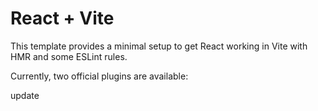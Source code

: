 # React + Vite

This template provides a minimal setup to get React working in Vite with HMR and some ESLint rules.

Currently, two official plugins are available:

update